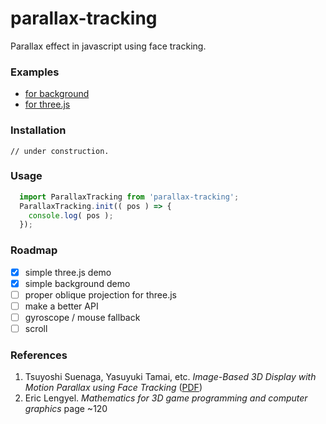 # parallax-tracking

Parallax effect in javascript using face tracking.

### Examples
* [for background](https://munrocket.github.io/parallax-tracking/examples/background.html)
* [for three.js](https://munrocket.github.io/parallax-tracking/examples/threejs.html)

### Installation
```shell
// under construction.
```

### Usage
```js
  import ParallaxTracking from 'parallax-tracking';
  ParallaxTracking.init(( pos ) => {
    console.log( pos );
  });
```

### Roadmap

- [x] simple three.js demo
- [x] simple background demo
- [ ] proper oblique projection for three.js
- [ ] make a better API
- [ ] gyroscope / mouse fallback
- [ ] scroll

### References

1. Tsuyoshi Suenaga, Yasuyuki Tamai, etc. *Image-Based 3D Display with Motion Parallax using Face Tracking* ([PDF](https://www.researchgate.net/publication/4324515_Poster_Image-Based_3D_Display_with_Motion_Parallax_using_Face_Tracking))
2. Eric Lengyel. *Mathematics for 3D game programming and computer graphics* page ~120